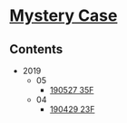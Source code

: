 <!--
Filename: 	note.md
Project: 	/Users/shume/Developer/physician/Neurol/MC
Author: 	shumez <https://github.com/shumez>
Created: 	2019-04-30 15:50:6
Modified: 	2019-05-31 14:00:29
-----
Copyright (c) 2019 shumez
-->

# [Mystery Case][MC]

## Contents

* 2019
    * 05
        <!-- * [19 ](2019--_.md) -->
        * [190527 35F](2019-05-27_35F.md)
    * 04
        * [190429 23F](2019-04-29_23M.md)

## 
<!-- ref -->
[MC]: https://www.neurology.org/search/jcode%3Aneurology%7C%7Cneurclinpract%7C%7Cnng%7C%7Cnnn%20sort%3Apublication-date%20toc_section%3AResident%20and%20Fellow%20Section%7C%7C%20Resident%20%26%20Fellow%20Section?see_more_page=1&see_more_page_title=